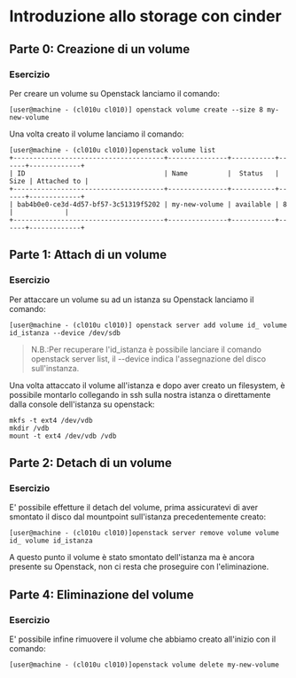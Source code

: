 # Introduzione allo storage con cinder

## Parte 0: Creazione di un volume 
### Esercizio
Per creare un volume su Openstack lanciamo il comando:

```console
[user@machine - (cl010u cl010)] openstack volume create --size 8 my-new-volume 
```

Una volta creato il volume lanciamo il comando:
```console
[user@machine - (cl010u cl010)]openstack volume list
+--------------------------------------+---------------+-----------+------+-------------+
| ID                                   | Name          |  Status   | Size | Attached to |
+--------------------------------------+---------------+-----------+------+-------------+
| bab4b0e0-ce3d-4d57-bf57-3c51319f5202 | my-new-volume | available | 8    |             |
+--------------------------------------+---------------+-----------+------+-------------+
```

## Parte 1: Attach di un volume
### Esercizio
Per attaccare un volume su ad un istanza su Openstack lanciamo il comando:

```console
[user@machine - (cl010u cl010)] openstack server add volume id_ volume id_istanza --device /dev/sdb
```

> N.B.:Per recuperare l'id_istanza è possibile lanciare il comando openstack server list, il --device indica l'assegnazione del disco sull'instanza.


Una volta attaccato il volume all'istanza e dopo aver creato un filesystem, è possibile montarlo collegando in ssh sulla nostra istanza o direttamente dalla console dell'istanza
su openstack:

```console
mkfs -t ext4 /dev/vdb
mkdir /vdb
mount -t ext4 /dev/vdb /vdb
```

## Parte 2: Detach di un volume
### Esercizio
E' possibile effetture il detach del volume, prima assicuratevi di aver smontato il disco dal mountpoint sull'istanza precedentemente creato:

```console
[user@machine - (cl010u cl010)]openstack server remove volume volume id_ volume id_istanza
```
A questo punto il volume è stato smontato dell'istanza ma è ancora presente su Openstack, non ci resta che proseguire con l'eliminazione.

## Parte 4: Eliminazione del volume
### Esercizio
E' possibile infine rimuovere il volume che abbiamo creato all'inizio con il comando:
```console
[user@machine - (cl010u cl010)]openstack volume delete my-new-volume
```
